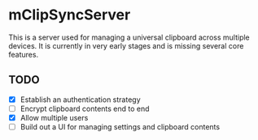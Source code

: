 # mClipSyncServer

This is a server used for managing a universal clipboard across multiple devices.
It is currently in very early stages and is missing several core features.

## TODO
- [x] Establish an authentication strategy
- [ ] Encrypt clipboard contents end to end
- [x] Allow multiple users
- [ ] Build out a UI for managing settings and clipboard contents
